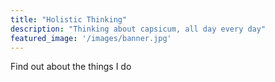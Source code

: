 ```yaml
---
title: "Holistic Thinking"
description: "Thinking about capsicum, all day every day"
featured_image: '/images/banner.jpg'
---
```

Find out about the things I do
